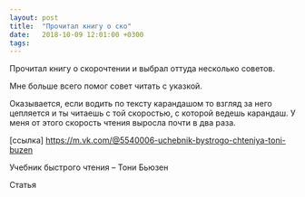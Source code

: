 ```yaml
---
layout: post
title:  "Прочитал книгу о ско"
date:   2018-10-09 12:01:00 +0300
tags:   
---
```


Прочитал книгу о скорочтении и выбрал оттуда несколько советов.

Мне больше всего помог совет читать с указкой. 

<!--excerpt-->

Оказывается, если водить по тексту карандашом то взгляд за него цепляется и ты читаешь с той скоростью, с которой ведешь карандаш. У меня от этого скорость чтения выросла почти в два раза.

[ссылка] https://m.vk.com/@5540006-uchebnik-bystrogo-chteniya-toni-buzen

Учебник быстрого чтения – Тони Бьюзен

Статья
